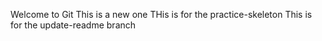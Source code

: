 Welcome to Git 
This is a new one
THis is for the practice-skeleton
This is for the update-readme branch